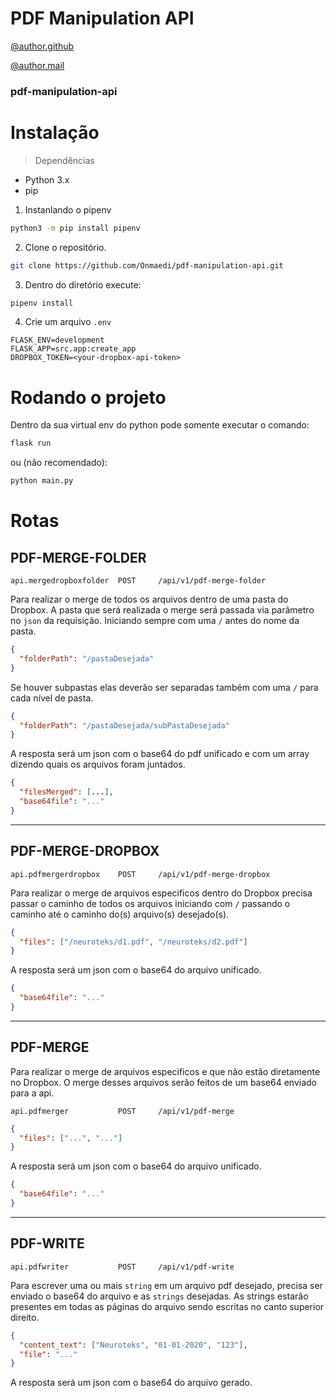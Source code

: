# PDF Manipulation API

[@author.github](https://github.com/Onmaedi/)

[@author.mail](mailto:http://gmail.com/)

### pdf-manipulation-api

# Instalação

> Dependências

- Python 3.x
- pip

1. Instanlando o pipenv

```bash
python3 -m pip install pipenv
```

2. Clone o repositório.

```bash
git clone https://github.com/Onmaedi/pdf-manipulation-api.git
```

3. Dentro do diretório execute:

```bash
pipenv install
```

4. Crie um arquivo `.env`

```
FLASK_ENV=development
FLASK_APP=src.app:create_app
DROPBOX_TOKEN=<your-dropbox-api-token>
```

# Rodando o projeto

Dentro da sua virtual env do python pode somente executar o comando:

```bash
flask run
```

ou (não recomendado):

```bash
python main.py
```

# Rotas

## PDF-MERGE-FOLDER

```
api.mergedropboxfolder  POST     /api/v1/pdf-merge-folder
```

Para realizar o merge de todos os arquivos dentro de uma pasta do Dropbox.
A pasta que será realizada o merge será passada via parâmetro no `json` da requisição.
Iniciando sempre com uma `/` antes do nome da pasta.

```json
{
  "folderPath": "/pastaDesejada"
}
```

Se houver subpastas elas deverão ser separadas também com uma `/` para cada nível de pasta.

```json
{
  "folderPath": "/pastaDesejada/subPastaDesejada"
}
```

A resposta será um json com o base64 do pdf unificado e com um array dizendo quais os arquivos foram juntados.

```json
{
  "filesMerged": [...],
  "base64file": "..."
}
```

---

## PDF-MERGE-DROPBOX

```
api.pdfmergerdropbox    POST     /api/v1/pdf-merge-dropbox
```

Para realizar o merge de arquivos especificos dentro do Dropbox precisa passar o caminho de todos os arquivos iniciando com `/` passando o caminho até o caminho do(s) arquivo(s) desejado(s).

```json
{
  "files": ["/neuroteks/d1.pdf", "/neuroteks/d2.pdf"]
}
```

A resposta será um json com o base64 do arquivo unificado.

```json
{
  "base64file": "..."
}
```

---

## PDF-MERGE

Para realizar o merge de arquivos especificos e que não estão diretamente no Dropbox.
O merge desses arquivos serão feitos de um base64 enviado para a api.

```
api.pdfmerger           POST     /api/v1/pdf-merge
```

```json
{
  "files": ["...", "..."]
}
```

A resposta será um json com o base64 do arquivo unificado.

```json
{
  "base64file": "..."
}
```

---

## PDF-WRITE

```
api.pdfwriter           POST     /api/v1/pdf-write
```

Para escrever uma ou mais `string` em um arquivo pdf desejado, precisa ser enviado o base64 do arquivo e as `strings` desejadas.
As strings estarão presentes em todas as páginas do arquivo sendo escritas no canto superior direito.

```json
{
  "content_text": ["Neuroteks", "01-01-2020", "123"],
  "file": "..."
}
```

A resposta será um json com o base64 do arquivo gerado.

